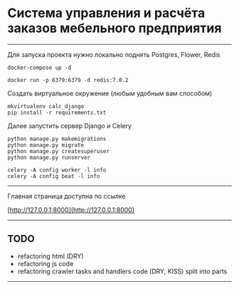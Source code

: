 # Система управления и расчёта заказов мебельного предприятия
***
Для запуска проекта нужно локально поднять Postgres, Flower, Redis

`docker-compose up -d`
```
docker run -p 6379:6379 -d redis:7.0.2
```
Создать виртуальное окружение (любым удобным вам способом)
```
mkvirtualenv calc_django
pip install -r requirements.txt
```
Далее запустить сервер Django и Celery
```
python manage.py makemigrations
python manage.py migrate
python manage.py createsuperuser
python manage.py runserver

celery -A config worker -l info
celery -A config beat -l info
```

***
Главная страница доступна по ссылке

[http://127.0.0.1:8000](http://127.0.0.1:8000)
***
## TODO
- refactoring html (DRY)
- refactoring js code
- refactoring crawler tasks and handlers code (DRY, KISS) split into parts
***
